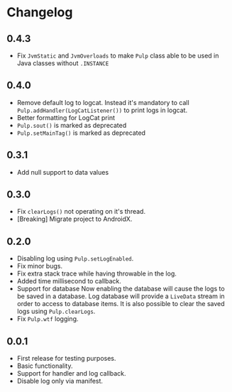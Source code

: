 # Changelog
## 0.4.3
* Fix `JvmStatic` and `JvmOverloads` to make `Pulp` class able to be used in Java classes without `.INSTANCE` 

## 0.4.0
* Remove default log to logcat. Instead it's mandatory to call `Pulp.addHandler(LogCatListener())` to print logs in logcat.
* Better formatting for LogCat print
* `Pulp.sout()` is marked as deprecated
* `Pulp.setMainTag()` is marked as deprecated

## 0.3.1
* Add null support to data values

## 0.3.0
* Fix `clearLogs()` not operating on it's thread.
* [Breaking] Migrate project to AndroidX.

## 0.2.0
* Disabling log using `Pulp.setLogEnabled`.
* Fix minor bugs.
* Fix extra stack trace while having throwable in the log.
* Added time millisecond to callback.
* Support for database
    Now enabling the database will cause the logs to be saved in a database.
    Log database will provide a `LiveData` stream in order to access to database items.
    It is also possible to clear the saved logs using `Pulp.clearLogs`.
* Fix `Pulp.wtf` logging.

## 0.0.1
* First release for testing purposes.
* Basic functionality.
* Support for handler and log callback.
* Disable log only via manifest.